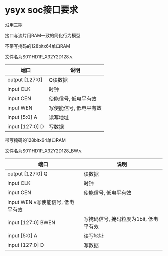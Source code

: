 # ysyx soc接口要求
沿用三期

接口与流片用RAM一致的简化行为模型

不带写掩码的128bitx64单口RAM

文件名为S011HD1P_X32Y2D128.v.

|端口		 |说明			|
|--------------  |   ------------- 	|
|output [127:0]  |   Q读数据		|
|input CLK	 |     时钟		|	
|input CEN	 |使能信号, 低电平有效  |
|input WEN	 |写使能信号, 低电平有效|
|input [5:0] A	 |    读写地址   	|
|input [127:0] D|	写数据          |

带写掩码的128bitx64单口RAM

文件名为S011HD1P_X32Y2D128_BW.v.

|端口	|说明|
|----|-----|
|output [127:0] Q|	读数据|
|input CLK	|时钟|
|input CEN	|使能信号, 低电平有效|
|input WEN	v写使能信号, 低电平有效|
|input [127:0] BWEN|	写掩码信号, 掩码粒度为1bit, 低电平有效|
|input [5:0] A	|读写地址|
|input [127:0] D|	写数据|
